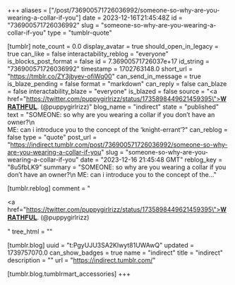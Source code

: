 +++
aliases = ["/post/736900571726036992/someone-so-why-are-you-wearing-a-collar-if-you"]
date = 2023-12-16T21:45:48Z
id = "736900571726036992"
slug = "someone-so-why-are-you-wearing-a-collar-if-you"
type = "tumblr-quote"

[tumblr]
note_count = 0.0
display_avatar = true
should_open_in_legacy = true
can_like = false
interactability_reblog = "everyone"
is_blocks_post_format = false
id = 7.36900571726037e+17
id_string = "736900571726036992"
timestamp = 1702763148.0
short_url = "https://tmblr.co/ZY3jbyev-ofiWq00"
can_send_in_message = true
is_blaze_pending = false
format = "markdown"
can_reply = false
can_blaze = false
interactability_blaze = "everyone"
is_blazed = false
source = "<a href=\"https://twitter.com/puppygirlrizz/status/1735898449621459395\">𝐖𝐑𝐀𝐓𝐇𝐅𝐔𝐋. (@puppygirlrizz)</a>"
blog_name = "indirect"
state = "published"
text = "SOMEONE: so why are you wearing a collar if you don’t have an owner?\n<br/>ME: can i introduce you to the concept of the &lsquo;knight-errant&rsquo;?"
can_reblog = false
type = "quote"
post_url = "https://indirect.tumblr.com/post/736900571726036992/someone-so-why-are-you-wearing-a-collar-if-you"
slug = "someone-so-why-are-you-wearing-a-collar-if-you"
date = "2023-12-16 21:45:48 GMT"
reblog_key = "8u5fbLK9"
summary = "SOMEONE: so why are you wearing a collar if you don’t have an owner?\n ME: can i introduce you to the concept of the..."

[tumblr.reblog]
comment = "<p><a href=\"https://twitter.com/puppygirlrizz/status/1735898449621459395\">𝐖𝐑𝐀𝐓𝐇𝐅𝐔𝐋. (@puppygirlrizz)</a></p>"
tree_html = ""

[tumblr.blog]
uuid = "t:PgyUJU3SA2Klwyt81UWAwQ"
updated = 1739757070.0
can_show_badges = true
name = "indirect"
title = "indirect"
description = ""
url = "https://indirect.tumblr.com/"

[tumblr.blog.tumblrmart_accessories]
+++
